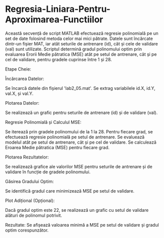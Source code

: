 # Regresia-Liniara-Pentru-Aproximarea-Functiilor

Această secvență de script MATLAB efectuează regresie polinomială pe un set de date folosind
metoda celor mai mici pătrate. Datele sunt încărcate dintr-un fișier MAT, iar atât seturile 
de antrenare (id), cât și cele de validare (val) sunt utilizate. Scriptul determină gradul
polinomului optim prin evaluarea Erorii Medie pătratica (MSE) atât pe setul de antrenare, cât și
pe cel de validare, pentru gradele cuprinse între 1 și 28.

Etape Cheie:

Încărcarea Datelor:

Se încarcă datele din fișierul 'lab2_05.mat'.
Se extrag variabilele id.X, id.Y, val.X, și val.Y.

Plotarea Datelor:

Se realizează un grafic pentru seturile de antrenare (id) și de validare (val).

Regresie Polinomială și Calculul MSE:

Se iterează prin gradele polinomului de la 1 la 28.
Pentru fiecare grad, se efectuează regresie polinomială pe setul de antrenare.
Se evaluează modelul atât pe setul de antrenare, cât și pe cel de validare.
Se calculează Eroarea Medie pătratica (MSE) pentru fiecare grad.

Plotarea Rezultatelor:

Se realizează grafice ale valorilor MSE pentru seturile de antrenare și de validare în funcție de gradele polinomului.

Găsirea Gradului Optim:

Se identifică gradul care minimizează MSE pe setul de validare.

Plot Adițional (Opțional):

Dacă gradul optim este 22, se realizează un grafic cu setul de validare alături de polinomul 
potrivit.

Rezultate:
Se afișează valoarea minimă a MSE pe setul de validare și gradul optim corespunzător.

